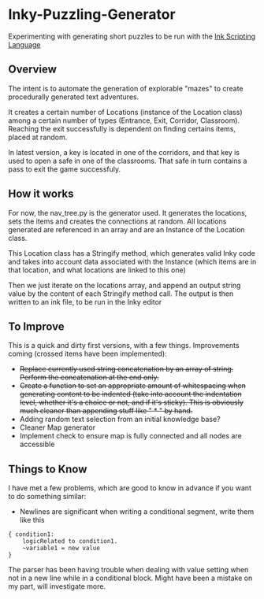 # Inky-Puzzling-Generator
Experimenting with generating short puzzles to be run with the [Ink Scripting Language](https://www.inklestudios.com/ink/)


## Overview  
The intent is to automate the generation of explorable "mazes" to create procedurally generated text adventures.

It creates a certain number of Locations (instance of the Location class) among a certain number of types (Entrance, Exit, Corridor, Classroom).
Reaching the exit successfully is dependent on finding certains items, placed at random. 

In latest version, a key is located in one of the corridors, and that key is used to open a safe in one of the classrooms. That safe in turn contains a pass to exit the game successfuly.


## How it works
For now, the nav_tree.py is the generator used.
It generates the locations, sets the items and creates the connections at random.
All locations generated are referenced in an array and are an Instance of the Location class.

This Location class has a Stringify method, which generates valid Inky code and takes into account data associated with the Instance (which items are in that location, and what locations are linked to this one)

Then we just iterate on the locations array, and append an output string value by the content of each Stringify method call.
The output is then written to an ink file, to be run in the Inky editor



## To Improve  
This is a quick and dirty first versions, with a few things. Improvements coming (crossed items have been implemented):  
- ~~Replace currently used string concatenation by an array of string. Perform the concatenation at the end only.~~
- ~~Create a function to set an appropriate amount of whitespacing when generating content to be indented (take into account the indentation level, whether it's a choice or not, and if it's sticky). This is obviously much cleaner than appending stuff like "  * " by hand.~~
- Adding random text selection from an initial knowledge base? 
- Cleaner Map generator
- Implement check to ensure map is fully connected and all nodes are accessible



## Things to Know  
I have met a few problems, which are good to know in advance if you want to do something similar:  
- Newlines are significant when writing a conditional segment, write them like this
```
{ condition1: 
    logicRelated to condition1.
    ~variable1 = new value
}
```
The parser has been having trouble when dealing with value setting when not in a new line while in a conditional block. 
Might have been a mistake on my part, will investigate more.

